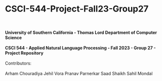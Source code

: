 # CSCI-544-Project-Fall23-Group27
<br>
<br>
<strong>University of Southern California - Thomas Lord Department of Computer Science</strong>
<br>
<br>
<strong>CSCI 544 - Applied Natural Language Processing - Fall 2023 - Group 27 - Project Repository</strong>
<br>
<br>
Contributors:
<br>
<br>
Arham Chouradiya
Jehil Vora
Pranav Parnerkar
Saad Shaikh
Sahil Mondal